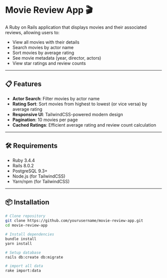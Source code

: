 # Movie Review App 🎬

A Ruby on Rails application that displays movies and their associated reviews, allowing users to:
- View all movies with their details
- Search movies by actor name
- Sort movies by average rating
- See movie metadata (year, director, actors)
- View star ratings and review counts

---

## 📋 Features

- **Actor Search**: Filter movies by actor name
- **Rating Sort**: Sort movies from highest to lowest (or vice versa) by average rating
- **Responsive UI**: TailwindCSS-powered modern design
- **Pagination**: 10 movies per page
- **Cached Ratings**: Efficient average rating and review count calculation

---

## 🛠️ Requirements

- Ruby 3.4.4
- Rails 8.0.2
- PostgreSQL 9.3+
- Node.js (for TailwindCSS)
- Yarn/npm (for TailwindCSS)

---

## 📦 Installation

```bash
# Clone repository
git clone https://github.com/yourusername/movie-review-app.git 
cd movie-review-app

# Install dependencies
bundle install
yarn install

# Setup database
rails db:create db:migrate

# import all data
rake import:data